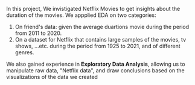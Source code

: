 In this project, We invistigated Netflix Movies to get insights about the duration of the movies. We appplied EDA on two categories:  

1. On friend's data: given the average duartions movie during the period from 2011 to 2020.
2. On a dataset for Netflix that contains large samples of the movies, tv shows, ...etc. during the period from 1925 to 2021, and of different genres. 

We also gained experience in **Exploratory Data Analysis**, allowing us to manipulate raw data, "Netflix data", and draw conclusions based on the visualizations of the data we created 
